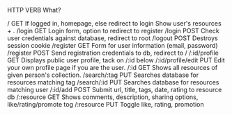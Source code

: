 HTTP                  VERB        What?

/                     GET         If logged in, homepage, else redirect to login
                                  Show user's resources + .
/login                GET         Login form, option to redirect to register
/login                POST        Check user credentials against database, redirect to root
/logout               POST        Destroys session cookie
/register             GET         Form for user information (email, password)
/register             POST        Send registration credentials to db, redirect to /
/:id/profile          GET         Displays public user profile, tack on /:id below
/:id/profile/edit     PUT         Edit your own profile page if you are the user.
/:id                  GET         Shows all resources of given person's collection.
/search/:tag          PUT         Searches database for resources matching tag
/search/:id           PUT         Searches database for resources matching user
/:id/add              POST        Submit url, title, tags, date, rating to resource db
/:resource            GET         Shows comments, description, sharing options, like/rating/promote tog
/:resource            PUT         Toggle like, rating, promotion
